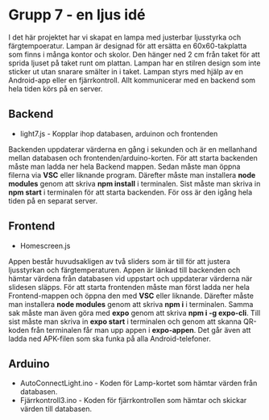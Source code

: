 # Grupp 7 - en ljus idé
I det här projektet har vi skapat en lampa med justerbar ljusstyrka och färgtempoeratur. Lampan är designad för att ersätta en 60x60-takplatta som finns i många kontor och skolor. Den hänger ned 2 cm från taket för att sprida ljuset på taket runt om plattan. Lampan har en stilren design som inte sticker ut utan snarare smälter in i taket. Lampan styrs med hjälp av en Android-app eller en fjärrkontroll. Allt kommunicerar med en backend som hela tiden körs på en server.

## Backend
* light7.js - Kopplar ihop databasen, arduinon och frontenden

Backenden uppdaterar värderna en gång i sekunden och är en mellanhand mellan databasen och frontenden/arduino-korten.
För att starta backenden måste man ladda ner hela Backend mappen. Sedan måste man öppna filerna via **VSC** eller liknande program. Därefter måste man installera **node modules** genom att skriva **npm install** i terminalen. Sist måste man skriva in **npm start** i terminalen för att starta backenden.
För oss är den igång hela tiden på en separat server. 

## Frontend 
* Homescreen.js 

Appen består huvudsakligen av två sliders som är till för att justera ljusstyrkan och färgtemperaturen. Appen är länkad till backenden och hämtar värdena från databasen vid uppstart och uppdaterar värderna när slidesen släpps.
För att starta frontenden måste man först ladda ner hela Frontend-mappen och öppna den med **VSC** eller liknande. Därefter måste man installera **node modules** genom att skriva **npm i** i terminalen. Samma sak måste man även göra med **expo** genom att skriva **npm i -g expo-cli**. Till sist måste man skriva in **expo start** i terminalen och genom att skanna QR-koden från terminalen får man upp appen i **expo-appen**. 
Det går även att ladda ned APK-filen som ska funka på alla Android-telefoner.

## Arduino 
* AutoConnectLight.ino - Koden för Lamp-kortet som hämtar värden från databasen. 
* Fjärrkontroll3.ino - Koden för fjärrkontrollen som hämtar och skickar värden till databasen. 

 


